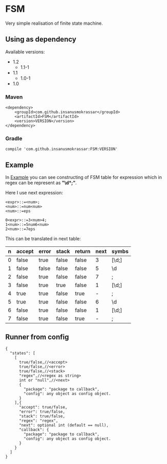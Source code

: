 # FSM

Very simple realisation of finite state machine.

## Using as dependency

Available versions:

* 1.2
  * 1.1-1
* 1.1
  * 1.0-1
* 1.0

### Maven

```
<dependency>
    <groupId>com.github.insanusmokrassar</groupId>
    <artifactId>FSM</artifactId>
    <version>VERSION</version>
</dependency>
```

### Gradle

```compile 'com.github.insanusmokrassar:FSM:VERSION'```


## Example

In [Example](src/main/kotlin/com/github/insanusmokrassar/FSM/Example.kt) you can see constructing of FSM table for
expression which in regex can be represent as __"\d*;"__.

Here I use next expression:

```
<expr>::=<num>;
<num>::=num<num>
<num>::=eps

0<expr>::=3<num>4;
1<num>::=5num6<num>
2<num>::=7eps
```

This can be translated in next table:

| n | accept | error | stack | return | next | symbs |
|---|--------|-------|-------|--------|------|-------|
| 0 | false | true | false | false | 3 | \[\d;\] |
| 1 | false | false | false | false | 5 | \d |
| 2 | false | true | false | false | 7 | ; |
| 3 | false | true | true | false | 1 | \[\d;\] |
| 4 | true | true | false | true | - | ; |
| 5 | true | true | false | false | 6 | \d |
| 6 | false | true | false | false | 1 | \[\d;\] |
| 7 | false | true | false | true | - | ; |

## Runner from config

```JSmin
{
  "states": [
    [
      true/false,//<accept>
      true/false,//<error>
      true/false,//<stack>
      "regex",//<regex as string>
      int or "null",//<next>
      {
        "package": "package to callback",
        "config": any object as config object.
      }
    ],{
      "accept": true/false,
      "error": true/false,
      "stack": true/false,
      "regex": "regex",
      "next": optional int (default == null),
      "callback": {
        "package": "package to callback",
        "config": any object as config object.
      }
    }
  ]
}
```
